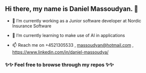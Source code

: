###

## Hi there, my name is Daniel Massoudyan.  👋


- 🔭 I’m currently working as a Junior software developer at Nordic Insurance Software

- 🌱 I’m currently learning to make use of AI in applications 

- 📫 Reach me on +4521305533 , massoudyan@hotmail.com , https://www.linkedin.com/in/daniel-massoudya/


### ✨✨ Feel free to browse through my repos ✨✨


